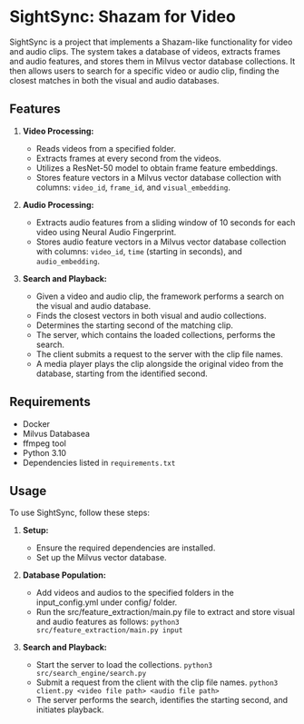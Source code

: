 # SightSync: Shazam for Video

SightSync is a project that implements a Shazam-like functionality for video and audio clips.  The system takes a database of videos, extracts frames and audio features, and stores them in Milvus vector database collections.  It then allows users to search for a specific video or audio clip, finding the closest matches in both the visual and audio databases.

## Features

1. **Video Processing:**
   - Reads videos from a specified folder.
   - Extracts frames at every second from the videos.
   - Utilizes a ResNet-50 model to obtain frame feature embeddings.
   - Stores feature vectors in a Milvus vector database collection with columns: `video_id`, `frame_id`, and `visual_embedding`.

2. **Audio Processing:**
   - Extracts audio features from a sliding window of 10 seconds for each video using Neural Audio Fingerprint.
   - Stores audio feature vectors in a Milvus vector database collection with columns: `video_id`, `time` (starting in seconds), and `audio_embedding`.

3. **Search and Playback:**
   - Given a video and audio clip, the framework performs a search on the visual and audio database.
   - Finds the closest vectors in both visual and audio collections.
   - Determines the starting second of the matching clip.
   - The server, which contains the loaded collections, performs the search.
   - The client submits a request to the server with the clip file names.
   - A media player plays the clip alongside the original video from the database, starting from the identified second.


## Requirements

- Docker
- Milvus Databasea
- ffmpeg tool
- Python 3.10
- Dependencies listed in `requirements.txt`


## Usage

To use SightSync, follow these steps:

1. **Setup:**
   - Ensure the required dependencies are installed.
   - Set up the Milvus vector database.

2. **Database Population:**
   - Add videos and audios to the specified folders in the input_config.yml under config/ folder.
   - Run the src/feature_extraction/main.py file to extract and store visual and audio features as follows:
     ```python3 src/feature_extraction/main.py input```

3. **Search and Playback:**
   - Start the server to load the collections.
     ```python3 src/search_engine/search.py```
   - Submit a request from the client with the clip file names.
     ```python3 client.py <video file path> <audio file path>```
   - The server performs the search, identifies the starting second, and initiates playback.